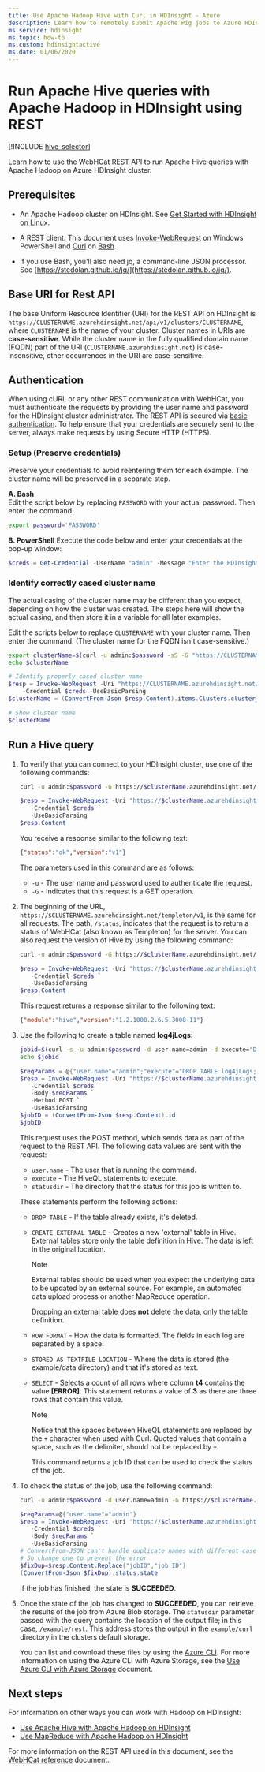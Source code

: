 ```yaml
---
title: Use Apache Hadoop Hive with Curl in HDInsight - Azure 
description: Learn how to remotely submit Apache Pig jobs to Azure HDInsight using Curl.
ms.service: hdinsight
ms.topic: how-to
ms.custom: hdinsightactive
ms.date: 01/06/2020
---
```


# Run Apache Hive queries with Apache Hadoop in HDInsight using REST

[!INCLUDE [hive-selector](../includes/hdinsight-selector-use-hive.md)]

Learn how to use the WebHCat REST API to run Apache Hive queries with Apache Hadoop on Azure HDInsight cluster.

## Prerequisites

* An Apache Hadoop cluster on HDInsight. See [Get Started with HDInsight on Linux](./apache-hadoop-linux-tutorial-get-started.md).

* A REST client. This document uses [Invoke-WebRequest](/powershell/module/microsoft.powershell.utility/invoke-webrequest) on Windows PowerShell and [Curl](https://curl.haxx.se/) on [Bash](/windows/wsl/install-win10).

* If you use Bash, you'll also need jq, a command-line JSON processor.  See [https://stedolan.github.io/jq/](https://stedolan.github.io/jq/).

## Base URI for Rest API

The base Uniform Resource Identifier (URI) for the REST API on HDInsight is `https://CLUSTERNAME.azurehdinsight.net/api/v1/clusters/CLUSTERNAME`, where `CLUSTERNAME` is the name of your cluster.  Cluster names in URIs are **case-sensitive**.  While the cluster name in the fully qualified domain name (FQDN) part of the URI (`CLUSTERNAME.azurehdinsight.net`) is case-insensitive, other occurrences in the URI are case-sensitive.

## Authentication

When using cURL or any other REST communication with WebHCat, you must authenticate the requests by providing the user name and password for the HDInsight cluster administrator. The REST API is secured via [basic authentication](https://en.wikipedia.org/wiki/Basic_access_authentication). To help ensure that your credentials are securely sent to the server, always make requests by using Secure HTTP (HTTPS).

### Setup (Preserve credentials)

Preserve your credentials to avoid reentering them for each example.  The cluster name will be preserved in a separate step.

**A. Bash**  
Edit the script below by replacing `PASSWORD` with your actual password.  Then enter the command.

```bash
export password='PASSWORD'
```  

**B. PowerShell**
Execute the code below and enter your credentials at the pop-up window:

```powershell
$creds = Get-Credential -UserName "admin" -Message "Enter the HDInsight login"
```

### Identify correctly cased cluster name

The actual casing of the cluster name may be different than you expect, depending on how the cluster was created.  The steps here will show the actual casing, and then store it in a variable for all later examples.

Edit the scripts below to replace `CLUSTERNAME` with your cluster name. Then enter the command. (The cluster name for the FQDN isn't case-sensitive.)

```bash
export clusterName=$(curl -u admin:$password -sS -G "https://CLUSTERNAME.azurehdinsight.net/api/v1/clusters" | jq -r '.items[].Clusters.cluster_name')
echo $clusterName
```  

```powershell
# Identify properly cased cluster name
$resp = Invoke-WebRequest -Uri "https://CLUSTERNAME.azurehdinsight.net/api/v1/clusters" `
    -Credential $creds -UseBasicParsing
$clusterName = (ConvertFrom-Json $resp.Content).items.Clusters.cluster_name;

# Show cluster name
$clusterName
```

## Run a Hive query

1. To verify that you can connect to your HDInsight cluster, use one of the following commands:

    ```bash
    curl -u admin:$password -G https://$clusterName.azurehdinsight.net/templeton/v1/status
    ```

    ```powershell
    $resp = Invoke-WebRequest -Uri "https://$clusterName.azurehdinsight.net/templeton/v1/status" `
       -Credential $creds `
       -UseBasicParsing
    $resp.Content
    ```

    You receive a response similar to the following text:

    ```json
    {"status":"ok","version":"v1"}
    ```

    The parameters used in this command are as follows:

    * `-u` - The user name and password used to authenticate the request.
    * `-G` - Indicates that this request is a GET operation.

1. The beginning of the URL, `https://$CLUSTERNAME.azurehdinsight.net/templeton/v1`, is the same for all requests. The path, `/status`, indicates that the request is to return a status of WebHCat (also known as Templeton) for the server. You can also request the version of Hive by using the following command:

    ```bash
    curl -u admin:$password -G https://$clusterName.azurehdinsight.net/templeton/v1/version/hive
    ```

    ```powershell
    $resp = Invoke-WebRequest -Uri "https://$clusterName.azurehdinsight.net/templeton/v1/version/hive" `
       -Credential $creds `
       -UseBasicParsing
    $resp.Content
    ```

    This request returns a response similar to the following text:

    ```json
    {"module":"hive","version":"1.2.1000.2.6.5.3008-11"}
    ```

1. Use the following to create a table named **log4jLogs**:

    ```bash
    jobid=$(curl -s -u admin:$password -d user.name=admin -d execute="DROP+TABLE+log4jLogs;CREATE+EXTERNAL+TABLE+log4jLogs(t1+string,t2+string,t3+string,t4+string,t5+string,t6+string,t7+string)+ROW+FORMAT+DELIMITED+FIELDS+TERMINATED+BY+' '+STORED+AS+TEXTFILE+LOCATION+'/example/data/';SELECT+t4+AS+sev,COUNT(*)+AS+count+FROM+log4jLogs+WHERE+t4+=+'[ERROR]'+AND+INPUT__FILE__NAME+LIKE+'%25.log'+GROUP+BY+t4;" -d statusdir="/example/rest" https://$clusterName.azurehdinsight.net/templeton/v1/hive | jq -r .id)
    echo $jobid
    ```

    ```powershell
    $reqParams = @{"user.name"="admin";"execute"="DROP TABLE log4jLogs;CREATE EXTERNAL TABLE log4jLogs(t1 string, t2 string, t3 string, t4 string, t5 string, t6 string, t7 string) ROW FORMAT DELIMITED BY ' ' STORED AS TEXTFILE LOCATION '/example/data/;SELECT t4 AS sev,COUNT(*) AS count FROM log4jLogs WHERE t4 = '[ERROR]' GROUP BY t4;";"statusdir"="/example/rest"}
    $resp = Invoke-WebRequest -Uri "https://$clusterName.azurehdinsight.net/templeton/v1/hive" `
       -Credential $creds `
       -Body $reqParams `
       -Method POST `
       -UseBasicParsing
    $jobID = (ConvertFrom-Json $resp.Content).id
    $jobID
    ```

    This request uses the POST method, which sends data as part of the request to the REST API. The following data values are sent with the request:

     * `user.name` - The user that is running the command.
     * `execute` - The HiveQL statements to execute.
     * `statusdir` - The directory that the status for this job is written to.

   These statements perform the following actions:

   * `DROP TABLE` - If the table already exists, it's deleted.
   * `CREATE EXTERNAL TABLE` - Creates a new 'external' table in Hive. External tables store only the table definition in Hive. The data is left in the original location.

     > [!NOTE]  
     > External tables should be used when you expect the underlying data to be updated by an external source. For example, an automated data upload process or another MapReduce operation.
     >
     > Dropping an external table does **not** delete the data, only the table definition.

   * `ROW FORMAT` - How the data is formatted. The fields in each log are separated by a space.
   * `STORED AS TEXTFILE LOCATION` - Where the data is stored (the example/data directory) and that it's stored as text.
   * `SELECT` - Selects a count of all rows where column **t4** contains the value **[ERROR]**. This statement returns a value of **3** as there are three rows that contain this value.

     > [!NOTE]  
     > Notice that the spaces between HiveQL statements are replaced by the `+` character when used with Curl. Quoted values that contain a space, such as the delimiter, should not be replaced by `+`.

      This command returns a job ID that can be used to check the status of the job.

1. To check the status of the job, use the following command:

    ```bash
    curl -u admin:$password -d user.name=admin -G https://$clusterName.azurehdinsight.net/templeton/v1/jobs/$jobid | jq .status.state
    ```

    ```powershell
    $reqParams=@{"user.name"="admin"}
    $resp = Invoke-WebRequest -Uri "https://$clusterName.azurehdinsight.net/templeton/v1/jobs/$jobID" `
       -Credential $creds `
       -Body $reqParams `
       -UseBasicParsing
    # ConvertFrom-JSON can't handle duplicate names with different case
    # So change one to prevent the error
    $fixDup=$resp.Content.Replace("jobID","job_ID")
    (ConvertFrom-Json $fixDup).status.state
    ```

    If the job has finished, the state is **SUCCEEDED**.

1. Once the state of the job has changed to **SUCCEEDED**, you can retrieve the results of the job from Azure Blob storage. The `statusdir` parameter passed with the query contains the location of the output file; in this case, `/example/rest`. This address stores the output in the `example/curl` directory in the clusters default storage.

    You can list and download these files by using the [Azure CLI](/cli/azure/install-azure-cli). For more information on using the Azure CLI with Azure Storage, see the [Use Azure CLI with Azure Storage](../../storage/blobs/storage-quickstart-blobs-cli.md) document.

## Next steps

For information on other ways you can work with Hadoop on HDInsight:

* [Use Apache Hive with Apache Hadoop on HDInsight](hdinsight-use-hive.md)
* [Use MapReduce with Apache Hadoop on HDInsight](hdinsight-use-mapreduce.md)

For more information on the REST API used in this document, see the [WebHCat reference](https://cwiki.apache.org/confluence/display/Hive/WebHCat+Reference) document.